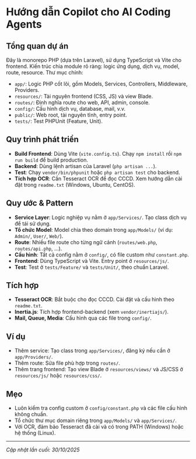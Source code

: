 # Hướng dẫn Copilot cho AI Coding Agents

## Tổng quan dự án
Đây là monorepo PHP (dựa trên Laravel), sử dụng TypeScript và Vite cho frontend. Kiến trúc chia module rõ ràng: logic ứng dụng, dịch vụ, model, route, resource. Thư mục chính:
- `app/`: Logic PHP cốt lõi, gồm Models, Services, Controllers, Middleware, Providers.
- `resources/`: Tài nguyên frontend (CSS, JS) và view Blade.
- `routes/`: Định nghĩa route cho web, API, admin, console.
- `config/`: Cấu hình dịch vụ, database, mail, v.v.
- `public/`: Web root, tài nguyên tĩnh, entry point.
- `tests/`: Test PHPUnit (Feature, Unit).

## Quy trình phát triển
- **Build Frontend**: Dùng Vite (`vite.config.ts`). Chạy `npm install` rồi `npm run build` để build production.
- **Backend**: Dùng lệnh artisan của Laravel (`php artisan ...`).
- **Test**: Chạy `vendor/bin/phpunit` hoặc `php artisan test` cho backend.
- **Tích hợp OCR**: Cần Tesseract OCR để đọc CCCD. Xem hướng dẫn cài đặt trong `readme.txt` (Windows, Ubuntu, CentOS).

## Quy ước & Pattern
- **Service Layer**: Logic nghiệp vụ nằm ở `app/Services/`. Tạo class dịch vụ để tái sử dụng.
- **Tổ chức Model**: Model chia theo domain trong `app/Models/` (ví dụ: `Admin/`, `User/`, `Web/`).
- **Route**: Nhiều file route cho từng ngữ cảnh (`routes/web.php`, `routes/api.php`, ...).
- **Cấu hình**: Tất cả config nằm ở `config/`, có file custom như `constant.php`.
- **Frontend**: Dùng TypeScript và Vite. Entry point ở `resources/js/`.
- **Test**: Test ở `tests/Feature/` và `tests/Unit/`, theo chuẩn Laravel.

## Tích hợp
- **Tesseract OCR**: Bắt buộc cho đọc CCCD. Cài đặt và cấu hình theo `readme.txt`.
- **Inertia.js**: Tích hợp frontend-backend (xem `vendor/inertiajs/`).
- **Mail, Queue, Media**: Cấu hình qua các file trong `config/`.

## Ví dụ
- Thêm service: Tạo class trong `app/Services/`, đăng ký nếu cần ở `app/Providers/`.
- Thêm route: Sửa file phù hợp trong `routes/`.
- Thêm trang frontend: Tạo view Blade ở `resources/views/` và JS/CSS ở `resources/js/` hoặc `resources/css/`.

## Mẹo
- Luôn kiểm tra config custom ở `config/constant.php` và các file cấu hình không chuẩn.
- Tổ chức thư mục domain riêng trong `app/Models/` và `app/Services/`.
- Với OCR, đảm bảo Tesseract đã cài và có trong PATH (Windows) hoặc hệ thống (Linux).

---
_Cập nhật lần cuối: 30/10/2025_
